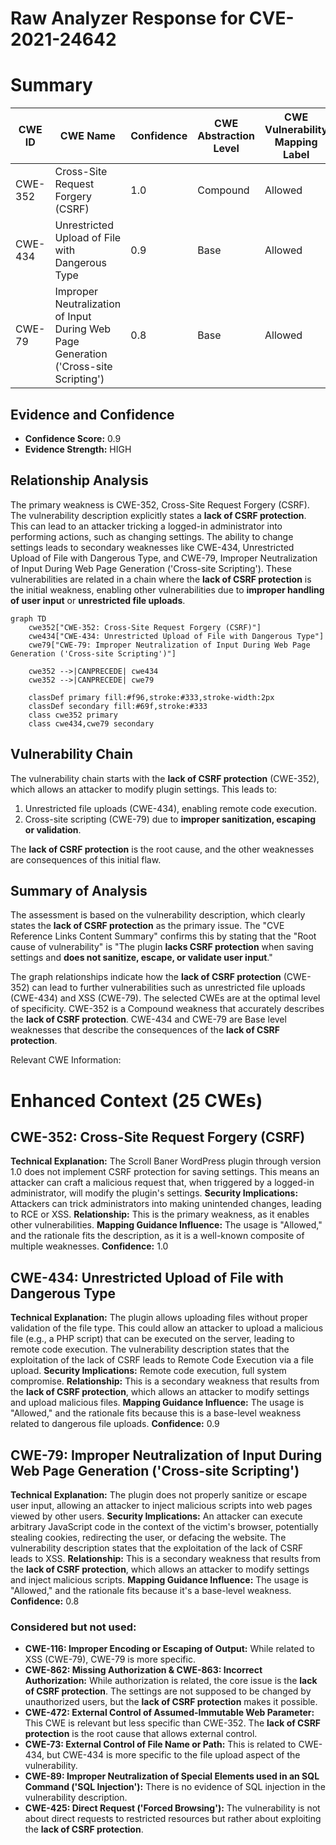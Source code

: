 # Raw Analyzer Response for CVE-2021-24642

# Summary
| CWE ID | CWE Name | Confidence | CWE Abstraction Level | CWE Vulnerability Mapping Label | CWE-Vulnerability Mapping Notes |
|---|---|---|---|---|---|
| CWE-352 | Cross-Site Request Forgery (CSRF) | 1.0 | Compound | Allowed | Primary CWE |
| CWE-434 | Unrestricted Upload of File with Dangerous Type | 0.9 | Base | Allowed | Secondary Candidate |
| CWE-79 | Improper Neutralization of Input During Web Page Generation ('Cross-site Scripting') | 0.8 | Base | Allowed | Secondary Candidate |

## Evidence and Confidence

*   **Confidence Score:** 0.9
*   **Evidence Strength:** HIGH

## Relationship Analysis
The primary weakness is CWE-352, Cross-Site Request Forgery (CSRF). The vulnerability description explicitly states a **lack of CSRF protection**. This can lead to an attacker tricking a logged-in administrator into performing actions, such as changing settings. The ability to change settings leads to secondary weaknesses like CWE-434, Unrestricted Upload of File with Dangerous Type, and CWE-79, Improper Neutralization of Input During Web Page Generation ('Cross-site Scripting'). These vulnerabilities are related in a chain where the **lack of CSRF protection** is the initial weakness, enabling other vulnerabilities due to **improper handling of user input** or **unrestricted file uploads**.

```mermaid
graph TD
    cwe352["CWE-352: Cross-Site Request Forgery (CSRF)"]
    cwe434["CWE-434: Unrestricted Upload of File with Dangerous Type"]
    cwe79["CWE-79: Improper Neutralization of Input During Web Page Generation ('Cross-site Scripting')"]

    cwe352 -->|CANPRECEDE| cwe434
    cwe352 -->|CANPRECEDE| cwe79

    classDef primary fill:#f96,stroke:#333,stroke-width:2px
    classDef secondary fill:#69f,stroke:#333
    class cwe352 primary
    class cwe434,cwe79 secondary
```

## Vulnerability Chain
The vulnerability chain starts with the **lack of CSRF protection** (CWE-352), which allows an attacker to modify plugin settings. This leads to:
  1. Unrestricted file uploads (CWE-434), enabling remote code execution.
  2. Cross-site scripting (CWE-79) due to **improper sanitization, escaping or validation**.

The **lack of CSRF protection** is the root cause, and the other weaknesses are consequences of this initial flaw.

## Summary of Analysis
The assessment is based on the vulnerability description, which clearly states the **lack of CSRF protection** as the primary issue. The "CVE Reference Links Content Summary" confirms this by stating that the "Root cause of vulnerability" is "The plugin **lacks CSRF protection** when saving settings and **does not sanitize, escape, or validate user input**."

The graph relationships indicate how the **lack of CSRF protection** (CWE-352) can lead to further vulnerabilities such as unrestricted file uploads (CWE-434) and XSS (CWE-79). The selected CWEs are at the optimal level of specificity. CWE-352 is a Compound weakness that accurately describes the **lack of CSRF protection**. CWE-434 and CWE-79 are Base level weaknesses that describe the consequences of the **lack of CSRF protection**.

Relevant CWE Information:

# Enhanced Context (25 CWEs)

## CWE-352: Cross-Site Request Forgery (CSRF)
**Technical Explanation:** The Scroll Baner WordPress plugin through version 1.0 does not implement CSRF protection for saving settings. This means an attacker can craft a malicious request that, when triggered by a logged-in administrator, will modify the plugin's settings.
**Security Implications:** Attackers can trick administrators into making unintended changes, leading to RCE or XSS.
**Relationship:** This is the primary weakness, as it enables other vulnerabilities.
**Mapping Guidance Influence:** The usage is "Allowed," and the rationale fits the description, as it is a well-known composite of multiple weaknesses.
**Confidence:** 1.0

## CWE-434: Unrestricted Upload of File with Dangerous Type
**Technical Explanation:** The plugin allows uploading files without proper validation of the file type. This could allow an attacker to upload a malicious file (e.g., a PHP script) that can be executed on the server, leading to remote code execution. The vulnerability description states that the exploitation of the lack of CSRF leads to Remote Code Execution via a file upload.
**Security Implications:** Remote code execution, full system compromise.
**Relationship:** This is a secondary weakness that results from the **lack of CSRF protection**, which allows an attacker to modify settings and upload malicious files.
**Mapping Guidance Influence:** The usage is "Allowed," and the rationale fits because this is a base-level weakness related to dangerous file uploads.
**Confidence:** 0.9

## CWE-79: Improper Neutralization of Input During Web Page Generation ('Cross-site Scripting')
**Technical Explanation:** The plugin does not properly sanitize or escape user input, allowing an attacker to inject malicious scripts into web pages viewed by other users.
**Security Implications:** An attacker can execute arbitrary JavaScript code in the context of the victim's browser, potentially stealing cookies, redirecting the user, or defacing the website. The vulnerability description states that the exploitation of the lack of CSRF leads to XSS.
**Relationship:** This is a secondary weakness that results from the **lack of CSRF protection**, which allows an attacker to modify settings and inject malicious scripts.
**Mapping Guidance Influence:** The usage is "Allowed," and the rationale fits because it's a base-level weakness.
**Confidence:** 0.8

### Considered but not used:

*   **CWE-116: Improper Encoding or Escaping of Output:** While related to XSS (CWE-79), CWE-79 is more specific.
*   **CWE-862: Missing Authorization & CWE-863: Incorrect Authorization:** While authorization is related, the core issue is the **lack of CSRF protection**. The settings are not supposed to be changed by unauthorized users, but the **lack of CSRF protection** makes it possible.
*   **CWE-472: External Control of Assumed-Immutable Web Parameter:** This CWE is relevant but less specific than CWE-352. The **lack of CSRF protection** is the root cause that allows external control.
*   **CWE-73: External Control of File Name or Path:** This is related to CWE-434, but CWE-434 is more specific to the file upload aspect of the vulnerability.
*   **CWE-89: Improper Neutralization of Special Elements used in an SQL Command ('SQL Injection'):** There is no evidence of SQL injection in the vulnerability description.
*   **CWE-425: Direct Request ('Forced Browsing'):** The vulnerability is not about direct requests to restricted resources but rather about exploiting the **lack of CSRF protection**.